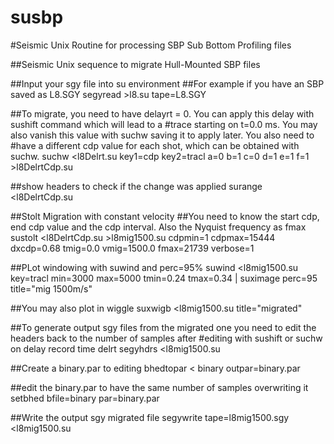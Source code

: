 # susbp
#Seismic Unix Routine for processing SBP Sub Bottom Profiling files

##Seismic Unix sequence to migrate Hull-Mounted SBP files

##Input your sgy file into su environment
##For example if you have an SBP saved as L8.SGY
segyread >l8.su tape=L8.SGY

##To migrate, you need to have delayrt = 0. You can apply this delay with sushift command which will lead to a #trace starting on t=0.0 ms. You may also vanish this value with suchw saving it to apply later. You also need to #have a different cdp value for each shot, which can be obtained with suchw.
suchw <l8Delrt.su key1=cdp key2=tracl a=0 b=1 c=0 d=1 e=1 f=1 >l8DelrtCdp.su

##show headers to check if the change was applied
surange <l8DelrtCdp.su

##Stolt Migration with constant velocity
##You need to know the start cdp, end cdp value and the cdp interval. Also the Nyquist frequency as fmax
sustolt <l8DelrtCdp.su >l8mig1500.su cdpmin=1 cdpmax=15444 dxcdp=0.68 tmig=0.0 vmig=1500.0 fmax=21739 verbose=1

##PLot windowing with suwind and perc=95%
suwind <l8mig1500.su key=tracl min=3000 max=5000 tmin=0.24 tmax=0.34 | suximage perc=95 title="mig 1500m/s"

##You may also plot in wiggle
suxwigb <l8mig1500.su title="migrated"

##To generate output sgy files from the migrated one you need to edit the headers back to the number of samples after #editing with sushift or suchw on delay record time delrt
segyhdrs <l8mig1500.su

##Create a binary.par to editing
bhedtopar < binary outpar=binary.par

##edit the binary.par to have the same number of samples overwriting it
setbhed bfile=binary par=binary.par

##Write the output sgy migrated file
segywrite tape=l8mig1500.sgy <l8mig1500.su
